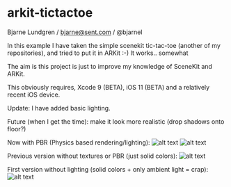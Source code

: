 # arkit-tictactoe
Bjarne Lundgren / bjarne@sent.com / @bjarnel

In this example I have taken the simple scenekit tic-tac-toe (another of my repositories), and tried to put it in ARKit :-)
It works.. somewhat

The aim is this project is just to improve my knowledge of SceneKit and ARKit.

This obviously requires, Xcode 9 (BETA), iOS 11 (BETA) and a relatively recent iOS device.

Update: I have added basic lighting.

Future (when I get the time): make it look more realistic (drop shadows onto floor?)

Now with PBR (Physics based rendering/lighting):
![alt text](https://raw.githubusercontent.com/bjarnel/arkit-tictactoe/master/tictactoe-pbr.jpg)
![alt text](https://raw.githubusercontent.com/bjarnel/arkit-tictactoe/master/tictactoe-pbr-closeup.jpg)

Previous version without textures or PBR (just solid colors):
![alt text](https://raw.githubusercontent.com/bjarnel/arkit-tictactoe/master/tictactoe-lighting.jpg)

First version without lighting (solid colors + only ambient light = crap):
![alt text](https://raw.githubusercontent.com/bjarnel/arkit-tictactoe/master/tictactoe-nolighting.jpg)

